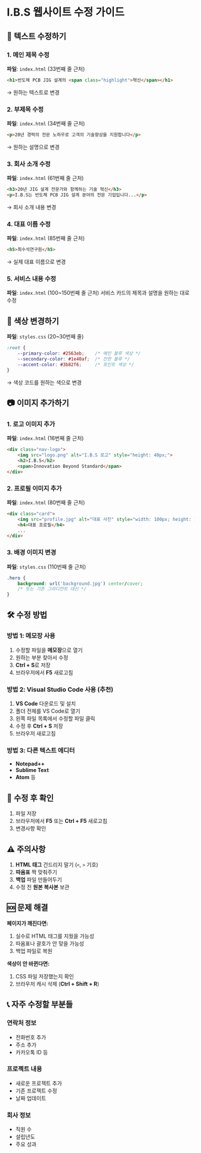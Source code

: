 # I.B.S 웹사이트 수정 가이드

## 📝 텍스트 수정하기

### 1. 메인 제목 수정
**파일**: `index.html` (33번째 줄 근처)
```html
<h1>반도체 PCB JIG 설계의 <span class="highlight">혁신</span></h1>
```
→ 원하는 텍스트로 변경

### 2. 부제목 수정
**파일**: `index.html` (34번째 줄 근처)
```html
<p>20년 경력의 전문 노하우로 고객의 기술향상을 지원합니다</p>
```
→ 원하는 설명으로 변경

### 3. 회사 소개 수정
**파일**: `index.html` (61번째 줄 근처)
```html
<h3>20년 JIG 설계 전문가와 함께하는 기술 혁신</h3>
<p>I.B.S는 반도체 PCB JIG 설계 분야의 전문 기업입니다...</p>
```
→ 회사 소개 내용 변경

### 4. 대표 이름 수정
**파일**: `index.html` (85번째 줄 근처)
```html
<h5>최수석연구원</h5>
```
→ 실제 대표 이름으로 변경

### 5. 서비스 내용 수정
**파일**: `index.html` (100~150번째 줄 근처)
서비스 카드의 제목과 설명을 원하는 대로 수정

## 🎨 색상 변경하기

**파일**: `styles.css` (20~30번째 줄)
```css
:root {
    --primary-color: #2563eb;    /* 메인 블루 색상 */
    --secondary-color: #1e40af;  /* 진한 블루 */
    --accent-color: #3b82f6;     /* 포인트 색상 */
}
```
→ 색상 코드를 원하는 색으로 변경

## 📷 이미지 추가하기

### 1. 로고 이미지 추가
**파일**: `index.html` (16번째 줄 근처)
```html
<div class="nav-logo">
    <img src="logo.png" alt="I.B.S 로고" style="height: 40px;">
    <h2>I.B.S</h2>
    <span>Innovation Beyond Standard</span>
</div>
```

### 2. 프로필 이미지 추가
**파일**: `index.html` (80번째 줄 근처)
```html
<div class="card">
    <img src="profile.jpg" alt="대표 사진" style="width: 100px; height: 100px; border-radius: 50%; margin-bottom: 1rem;">
    <h4>대표 프로필</h4>
    ...
</div>
```

### 3. 배경 이미지 변경
**파일**: `styles.css` (110번째 줄 근처)
```css
.hero {
    background: url('background.jpg') center/cover;
    /* 또는 기존 그라디언트 대신 */
}
```

## 🛠️ 수정 방법

### 방법 1: 메모장 사용
1. 수정할 파일을 **메모장**으로 열기
2. 원하는 부분 찾아서 수정
3. **Ctrl + S**로 저장
4. 브라우저에서 **F5** 새로고침

### 방법 2: Visual Studio Code 사용 (추천)
1. **VS Code** 다운로드 및 설치
2. 폴더 전체를 VS Code로 열기
3. 왼쪽 파일 목록에서 수정할 파일 클릭
4. 수정 후 **Ctrl + S** 저장
5. 브라우저 새로고침

### 방법 3: 다른 텍스트 에디터
- **Notepad++**
- **Sublime Text**
- **Atom** 등

## 🔄 수정 후 확인

1. 파일 저장
2. 브라우저에서 **F5** 또는 **Ctrl + F5** 새로고침
3. 변경사항 확인

## ⚠️ 주의사항

1. **HTML 태그** 건드리지 말기 (`<`, `>` 기호)
2. **따옴표** 짝 맞춰주기
3. **백업** 파일 만들어두기
4. 수정 전 **원본 복사본** 보관

## 🆘 문제 해결

**페이지가 깨진다면:**
1. 실수로 HTML 태그를 지웠을 가능성
2. 따옴표나 괄호가 안 맞을 가능성
3. 백업 파일로 복원

**색상이 안 바뀐다면:**
1. CSS 파일 저장했는지 확인
2. 브라우저 캐시 삭제 (**Ctrl + Shift + R**)

## 📞 자주 수정할 부분들

### 연락처 정보
- 전화번호 추가
- 주소 추가
- 카카오톡 ID 등

### 프로젝트 내용
- 새로운 프로젝트 추가
- 기존 프로젝트 수정
- 날짜 업데이트

### 회사 정보
- 직원 수
- 설립년도
- 주요 성과 